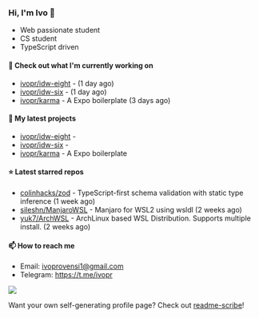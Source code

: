 ### Hi, I'm Ivo 👋

* Web passionate student
* CS student
* TypeScript driven

#### 👷 Check out what I'm currently working on

- [ivopr/idw-eight](https://github.com/ivopr/idw-eight) -  (1 day ago)
- [ivopr/idw-six](https://github.com/ivopr/idw-six) -  (1 day ago)
- [ivopr/karma](https://github.com/ivopr/karma) - A Expo boilerplate (3 days ago)

#### 🌱 My latest projects

- [ivopr/idw-eight](https://github.com/ivopr/idw-eight) - 
- [ivopr/idw-six](https://github.com/ivopr/idw-six) - 
- [ivopr/karma](https://github.com/ivopr/karma) - A Expo boilerplate

#### ⭐️ Latest starred repos

- [colinhacks/zod](https://github.com/colinhacks/zod) - TypeScript-first schema validation with static type inference (1 week ago)
- [sileshn/ManjaroWSL](https://github.com/sileshn/ManjaroWSL) - Manjaro for WSL2 using wsldl (2 weeks ago)
- [yuk7/ArchWSL](https://github.com/yuk7/ArchWSL) - ArchLinux based WSL Distribution. Supports multiple install. (2 weeks ago)

#### 📫 How to reach me

- Email: [ivoprovensi1@gmail.com](mailto://ivoprovensi1@gmail.com)
- Telegram: https://t.me/ivopr

![](https://github-readme-stats.vercel.app/api/top-langs/?username=ivopr&layout=compact&theme=react)

Want your own self-generating profile page? Check out [readme-scribe](https://github.com/muesli/readme-scribe)!
